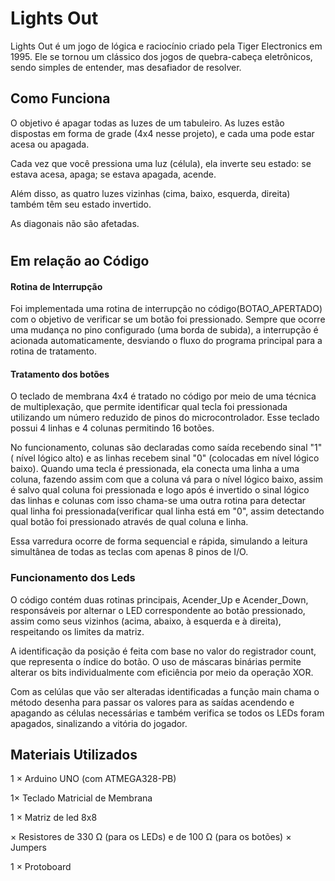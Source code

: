 # Lights Out
  
  Lights Out é um jogo de lógica e raciocínio criado pela Tiger Electronics em 1995. 
  Ele se tornou um clássico dos jogos de quebra-cabeça eletrônicos, 
  sendo simples de entender, mas desafiador de resolver.

## Como Funciona
O objetivo é apagar todas as luzes de um tabuleiro. As luzes estão dispostas em forma de grade (4x4 nesse projeto),
e cada uma pode estar acesa ou apagada.

Cada vez que você pressiona uma luz (célula), ela inverte seu estado: se estava acesa, apaga; se estava apagada, acende.

Além disso, as quatro luzes vizinhas (cima, baixo, esquerda, direita) também têm seu estado invertido.

As diagonais não são afetadas.

#


## Em relação ao Código

#### Rotina de Interrupção
Foi implementada uma rotina de interrupção no código(BOTAO_APERTADO) com o objetivo de verificar se um botão foi pressionado.
Sempre que ocorre uma mudança no pino configurado (uma borda de subida), 
a interrupção é acionada automaticamente, desviando o fluxo do programa principal para a rotina de tratamento.


#### Tratamento dos botões

O teclado de membrana 4x4 é tratado no código por meio de uma técnica de multiplexação, que permite identificar qual tecla foi pressionada utilizando um número reduzido de pinos do microcontrolador. 
Esse teclado possui 4 linhas e 4 colunas permitindo 16 botões.

No funcionamento, colunas são declaradas como saída recebendo sinal "1" ( nível lógico alto) e as linhas recebem sinal "0" (colocadas em nível lógico baixo). 
Quando uma tecla é pressionada, ela conecta uma linha a uma coluna, fazendo assim com que a coluna vá para o nível lógico baixo, assim é salvo qual coluna foi pressionada 
e logo após é invertido o sinal lógico das linhas e colunas com isso chama-se uma outra rotina para detectar qual linha foi pressionada(verificar qual linha está em "0", assim detectando 
qual botão foi pressionado através de qual coluna e linha.

Essa varredura ocorre de forma sequencial e rápida, 
simulando a leitura simultânea de todas as teclas com apenas 8 pinos de I/O.

### Funcionamento dos Leds

O código contém duas rotinas principais, Acender_Up e Acender_Down, responsáveis por alternar o LED correspondente ao botão pressionado, assim como seus vizinhos (acima, abaixo, à esquerda e à direita), 
respeitando os limites da matriz. 

A identificação da posição é feita com base no valor do registrador count, que representa o índice do botão. 
O uso de máscaras binárias permite alterar os bits individualmente com eficiência por meio da operação XOR. 

Com as celúlas que vão ser alteradas identificadas a função main chama o método desenha para passar os valores para as saídas acendendo e apagando as células necessárias e também verifica se todos os LEDs foram apagados, sinalizando a vitória do jogador.




















## Materiais Utilizados
1 × Arduino UNO (com ATMEGA328-PB)

1× Teclado Matricial de Membrana

1 × Matriz de led 8x8

× Resistores de 330 Ω (para os LEDs) e de 100 Ω (para os botões)
× Jumpers

1 × Protoboard

